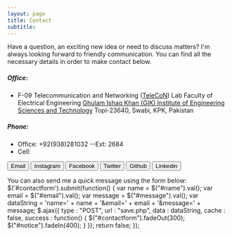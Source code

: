```yaml
---
layout: page
title: Contact
subtitle: 
---
```

Have a question, an exciting new idea or need to discuss matters? I'm always looking forward to friendly communication. You can find all the necessary details in order to make contact below.

##### Office:

- F-09 Telecommunication and Networking ([TeleCoN](https://www.giki.edu.pk/telecon)) Lab
  Faculty of Electrical Engineering
  [Ghulam Ishaq Khan (GIK) Institute of Engineering Sciences and Technology](http://giki.edu.pk) 
  Topi-23640, Swabi, KPK, Pakistan

##### Phone:

- Office: +92(938)281032 --Ext: 2684
- Cell:

<button type="button" class="btn btn-email"><i class="fa fa-envelope pr-1"></i> Email</button>
<button type="button" class="btn btn-ins"><i class="fa fa-instagram pr-1"></i> Instagram</button>
<button type="button" class="btn btn-fb"><i class="fa fa-facebook pr-1"></i> Facebook</button>
<button type="button" class="btn btn-tw"><i class="fa fa-twitter pr-1"></i> Twitter</button>
<button type="button" class="btn btn-git"><i class="fa fa-github pr-1"></i> Github</button>
<button type="button" class="btn btn-li"><i class="fa fa-linkedin pr-1"></i> Linkedin</button>

You can also send me a quick message using the form below:
$('#contactform').submit(function() {
        var name = $("#name").val();
        var email = $("#email").val();
        var message = $("#message").val();
var dataString = 'name=' + name + '&email=' + email + '&message=' + message;
        $.ajax({
            type : "POST",
            url : "save.php",
            data : dataString,
            cache : false,
            success : function() {
                    $("#contactform").fadeOut(300);
                                        $("#notice").fadeIn(400);
            }
        });
  return false;
});
</code>
</pre>
